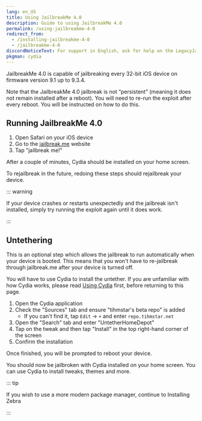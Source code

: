 ```yaml
---
lang: en_US
title: Using JailbreakMe 4.0
description: Guide to using JailbreakMe 4.0
permalink: /using-jailbreakme-4-0
redirect_from:
  - /installing-jailbreakme-4-0
  - /jailbreakme-4-0
discordNoticeText: For support in English, ask for help on the LegacyJailbreak [Discord Server](http://discord.legacyjailbreak.com/).
pkgman: cydia
---
```


JailbreakMe 4.0 is capable of jailbreaking every 32-bit iOS device on firmware version 9.1 up to 9.3.4.

Note that the JailbreakMe 4.0 jailbreak is not “persistent” (meaning it does not remain installed after a reboot). You will need to re-run the exploit after every reboot. You will be instructed on how to do this.

## Running JailbreakMe 4.0

1. Open Safari on your iOS device
1. Go to the [jailbreak.me](http://jailbreak.me) website
1. Tap "jailbreak me!"

After a couple of minutes, Cydia should be installed on your home screen.

To rejailbreak in the future, redoing these steps should rejailbreak your device.

::: warning

If your device crashes or restarts unexpectedly and the jailbreak isn't installed, simply try running the exploit again until it does work.

:::

## Untethering

This is an optional step which allows the jailbreak to run automatically when your device is booted. This means that you won't have to re-jailbreak through jailbreak.me after your device is turned off.

You will have to use Cydia to install the untether. If you are unfamiliar with how Cydia works, please read [Using Cydia](/installing-homedepot/using-cydia.html) first, before returning to this page.

1. Open the Cydia application
1. Check the "Sources" tab and ensure "tihmstar's beta repo" is added
    - If you can't find it, tap `Edit` -> `+` and enter `repo.tihmstar.net`
1. Open the "Search" tab and enter "UntetherHomeDepot"
1. Tap on the tweak and then tap "Install" in the top right-hand corner of the screen
1. Confirm the installation

Once finished, you will be prompted to reboot your device.

You should now be jailbroken with Cydia installed on your home screen. You can use Cydia to install <router-link to="/faq/#what-are-tweaks">tweaks</router-link>, themes and more.

::: tip

If you wish to use a more modern package manager, continue to <router-link to="/installing-zebra">Installing Zebra</router-link>

:::